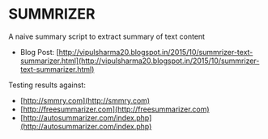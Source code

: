 SUMMRIZER
=========

A naive summary script to extract summary of text content

* Blog Post: [http://vipulsharma20.blogspot.in/2015/10/summrizer-text-summarizer.html](http://vipulsharma20.blogspot.in/2015/10/summrizer-text-summarizer.html)

Testing results against:
* [http://smmry.com](http://smmry.com)
* [http://freesummarizer.com](http://freesummarizer.com)
* [http://autosummarizer.com/index.php](http://autosummarizer.com/index.php)
